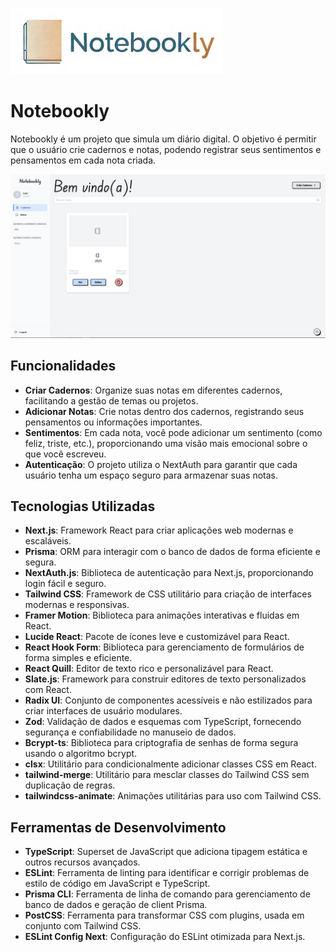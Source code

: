 ![Logo](public/logo.png)

# Notebookly

Notebookly é um projeto que simula um diário digital. O objetivo é permitir que o usuário crie cadernos e notas, podendo registrar seus sentimentos e pensamentos em cada nota criada.

![Notebookly](public/home.png)

## Funcionalidades

- **Criar Cadernos**: Organize suas notas em diferentes cadernos, facilitando a gestão de temas ou projetos.
- **Adicionar Notas**: Crie notas dentro dos cadernos, registrando seus pensamentos ou informações importantes.
- **Sentimentos**: Em cada nota, você pode adicionar um sentimento (como feliz, triste, etc.), proporcionando uma visão mais emocional sobre o que você escreveu.
- **Autenticação**: O projeto utiliza o NextAuth para garantir que cada usuário tenha um espaço seguro para armazenar suas notas.

## Tecnologias Utilizadas

- **Next.js**: Framework React para criar aplicações web modernas e escaláveis.
- **Prisma**: ORM para interagir com o banco de dados de forma eficiente e segura.
- **NextAuth.js**: Biblioteca de autenticação para Next.js, proporcionando login fácil e seguro.
- **Tailwind CSS**: Framework de CSS utilitário para criação de interfaces modernas e responsivas.
- **Framer Motion**: Biblioteca para animações interativas e fluidas em React.
- **Lucide React**: Pacote de ícones leve e customizável para React.
- **React Hook Form**: Biblioteca para gerenciamento de formulários de forma simples e eficiente.
- **React Quill**: Editor de texto rico e personalizável para React.
- **Slate.js**: Framework para construir editores de texto personalizados com React.
- **Radix UI**: Conjunto de componentes acessíveis e não estilizados para criar interfaces de usuário modulares.
- **Zod**: Validação de dados e esquemas com TypeScript, fornecendo segurança e confiabilidade no manuseio de dados.
- **Bcrypt-ts**: Biblioteca para criptografia de senhas de forma segura usando o algoritmo bcrypt.
- **clsx**: Utilitário para condicionalmente adicionar classes CSS em React.
- **tailwind-merge**: Utilitário para mesclar classes do Tailwind CSS sem duplicação de regras.
- **tailwindcss-animate**: Animações utilitárias para uso com Tailwind CSS.

## Ferramentas de Desenvolvimento

- **TypeScript**: Superset de JavaScript que adiciona tipagem estática e outros recursos avançados.
- **ESLint**: Ferramenta de linting para identificar e corrigir problemas de estilo de código em JavaScript e TypeScript.
- **Prisma CLI**: Ferramenta de linha de comando para gerenciamento de banco de dados e geração de client Prisma.
- **PostCSS**: Ferramenta para transformar CSS com plugins, usada em conjunto com Tailwind CSS.
- **ESLint Config Next**: Configuração do ESLint otimizada para Next.js.
